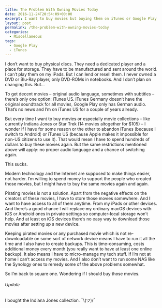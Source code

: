 ```yaml
---
title: The Problem With Owning Movies Today
date: 2016-11-24T20:54:09+00:00
excerpt: I want to buy movies but buying them on iTunes or Google Play would limit the ability to switch platforms because of high additional costs.
layout: post
permalink: /the-problem-with-owning-movies-today
categories:
  - Miscellaneous
tags:
  - Google Play
  - iTunes
---
```

I don’t want to buy physical discs. They need a dedicated player and a place for storage. They have to be manufactured and sent around the world. I can’t play them on my iPads. But I can lend or resell them. I never owned a DVD or Blu-Ray player, only DVD-ROMs in notebooks. And I don’t plan on changing this. But…

To get decent movies – original audio language, sometimes with subtitles – there’s only one option: iTunes US. iTunes Germany doesn’t have the original soundtrack for all movies, Google Play only has German audio. That’s no news and I’m on iTunes US for a couple of years already.

But every time I want to buy movies or especially movie collections – like currently Indiana Jones or Star Trek (14 movies altogether for $105) – I wonder if I have for some reason or the other to abandon iTunes (because I switch to Android) or iTunes US (because Apple makes it impossible for non-US citizens to use it). That would mean I have to spend hundreds of dollars to buy these movies again. But the same restrictions mentioned above will apply: no proper audio language and a chance of switching again.

This sucks.

Modern technology and the Internet are supposed to make things easier, not harder. I’m willing to spend money to support the people who created those movies, but I might have to buy the same movies again and again.

Pirating movies is not a solution. Apart from the negative effects on the creators of these movies, I have to store those movies somewhere. And I want to have access to all of them anytime. From my iPads or other devices. And there’s a good chance I will replace my ordinary macOS devices with iOS or Android ones in private settings so computer-local storage won’t help. And at least on iOS devices there’s no easy way to download those movies after setting up a new device.

Keeping pirated movies or any purchased movie which is not re-downloadable on some sort of network device means I have to run it all the time and I also have to create backups. This is time-consuming, costs additional money every month (you really want to have at least one online backup). It also means I have to micro-manage my tech stuff. If I’m not at home I can’t access my movies. And I also don’t want to run some NAS like the Synology ones to remedy some of the above problems somewhat.

So I’m back to square one. Wondering if I should buy those movies.

###### Update

I bought the Indiana Jones collection. ¯\\(ツ)/¯